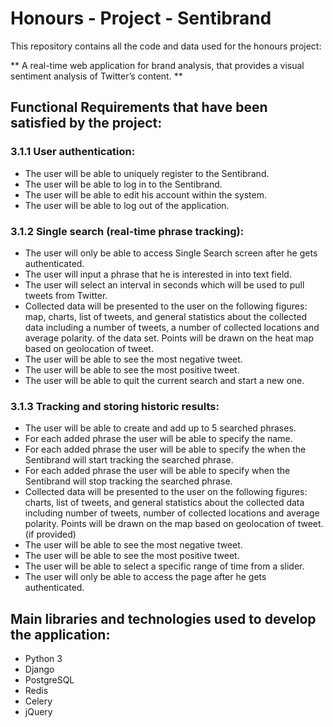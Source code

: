 # Honours - Project - Sentibrand 
This repository contains all the code and data used for the honours project:

** A real-time web application for brand analysis, that provides a visual sentiment analysis of Twitter’s content. ** 

## Functional Requirements that have been satisfied by the project:

### 3.1.1	User authentication:

* The user will be able to uniquely register to the Sentibrand.
* The user will be able to log in to the Sentibrand.
* The user will be able to edit his account within the system.
* The user will be able to log out of the application.

### 3.1.2	Single search (real-time phrase tracking):

* The user will only be able to access Single Search screen after he gets authenticated.
* The user will input a phrase that he is interested in into text field.
* The user will select an interval in seconds which will be used to pull tweets from Twitter.
* Collected data will be presented to the user on the following figures: map, charts, list of tweets,  and general statistics about the collected data including a number of tweets,  a number of collected locations and average polarity. of the data set.
  Points will be drawn on the heat map based on geolocation of tweet.
* The user will be able to see the most negative tweet.
* The user will be able to see the most positive tweet.
* The user will be able to quit the current search and start a new one.

### 3.1.3	Tracking and storing historic results:

* The user will be able to create and add up to 5 searched phrases.
* For each added phrase the user will be able to specify the name.
* For each added phrase the user will be able to specify the when the Sentibrand will start tracking the searched phrase.
* For each added phrase the user will be able to specify when the Sentibrand will stop tracking the searched phrase.
* Collected data will be presented to the user on the following figures: charts, list of tweets,  and general statistics about the collected data including number of tweets,  number of collected locations and average polarity.
  Points will be drawn on the map based on geolocation of tweet. (if provided)
* The user will be able to see the most negative tweet.
* The user will be able to see the most positive tweet.
* The user will be able to select a specific range of time from a slider.
* The user will only be able to access the page  after he gets authenticated.


## Main libraries and technologies used to develop the application:

* Python 3
* Django
* PostgreSQL
* Redis
* Celery
* jQuery
